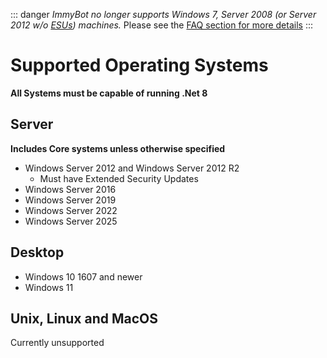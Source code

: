 ::: danger *ImmyBot no longer supports Windows 7, Server 2008 (or Server 2012 w/o [ESUs](https://learn.microsoft.com/en-us/windows-server/get-started/extended-security-updates-overview)) machines.*
Please see the [FAQ section for more details](https://docs.immy.bot/FAQ.html#what-windows-versions-does-immyagent-support)
:::


# Supported Operating Systems
**All Systems must be capable of running .Net 8**

## Server ##
**Includes Core systems unless otherwise specified**
- Windows Server 2012 and Windows Server 2012 R2
  - Must have Extended Security Updates
- Windows Server 2016
- Windows Server 2019
- Windows Server 2022
- Windows Server 2025

## Desktop ##
- Windows 10 1607 and newer
- Windows 11

## Unix, Linux and MacOS ##
Currently unsupported